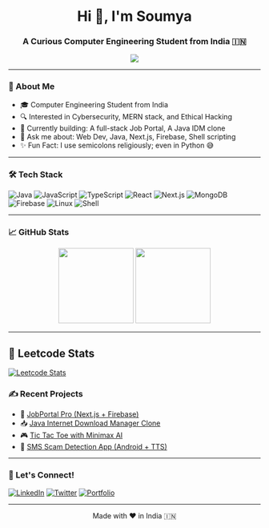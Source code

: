 <h1 align="center">Hi 👋, I'm Soumya</h1>
<h3 align="center">A Curious Computer Engineering Student from India 🇮🇳</h3>

<p align="center">
  <img src="https://readme-typing-svg.herokuapp.com/?lines=Tech+Explorer+🚀;Code+Warrior+⚔️;Bug+Hunter+🔍;Future+Ethical+Hacker+💻;Always+Learning+📚&center=true&width=440&height=45">
</p>

---

### 🔧 About Me
- 🎓 Computer Engineering Student from India  
- 🔍 Interested in Cybersecurity, MERN stack, and Ethical Hacking  
- 🚧 Currently building: A full-stack Job Portal, A Java IDM clone  
- 💬 Ask me about: Web Dev, Java, Next.js, Firebase, Shell scripting  
- ✨ Fun Fact: I use semicolons religiously; even in Python 😅

---

### 🛠️ Tech Stack
![Java](https://img.shields.io/badge/Java-%23ED8B00.svg?logo=java&logoColor=white)
![JavaScript](https://img.shields.io/badge/JavaScript-%23F7DF1E.svg?logo=javascript&logoColor=black)
![TypeScript](https://img.shields.io/badge/TypeScript-%23007ACC.svg?logo=typescript&logoColor=white)
![React](https://img.shields.io/badge/React-%2320232a.svg?logo=react&logoColor=%2361DAFB)
![Next.js](https://img.shields.io/badge/Next.js-black?logo=next.js&logoColor=white)
![MongoDB](https://img.shields.io/badge/MongoDB-%2347A248.svg?logo=mongodb&logoColor=white)
![Firebase](https://img.shields.io/badge/Firebase-%23039BE5.svg?logo=firebase)
![Linux](https://img.shields.io/badge/Linux-%23FCC624.svg?logo=linux&logoColor=black)
![Shell](https://img.shields.io/badge/Shell_Scripting-%23121011.svg?logo=gnu-bash&logoColor=white)

---

### 📈 GitHub Stats
<p align="center">
  <img src="https://github-readme-stats.vercel.app/api?username=soumyapachpor&show_icons=true&theme=radical" height="150"/>
  <img src="https://github-readme-stats.vercel.app/api/top-langs/?username=soumyapachpor&layout=compact&theme=radical" height="150"/>
</p>

---
<!-- GitHub Action will auto-update this -->
## 📘 Leetcode Stats
[![Leetcode Stats](https://leetcard.jacoblin.cool/soumyapachpor?theme=dark&font=Karma)](https://leetcode.com/haze-srp/)

### ✍️ Recent Projects
- 💼 [JobPortal Pro (Next.js + Firebase)](https://github.com/soumyapachpor/jobportal)
- 📥 [Java Internet Download Manager Clone](https://github.com/soumyapachpor/java-idm)
- 🎮 [Tic Tac Toe with Minimax AI](https://github.com/soumyapachpor/tic-tac-toe-ai)
- 🔐 [SMS Scam Detection App (Android + TTS)](https://github.com/soumyapachpor/sms-shield)

---

### 🚀 Let's Connect!
[![LinkedIn](https://img.shields.io/badge/LinkedIn-blue?logo=linkedin&style=for-the-badge)](https://linkedin.com/in/soumyapachpor)
[![Twitter](https://img.shields.io/badge/Twitter-black?logo=twitter&style=for-the-badge)](https://twitter.com/yourhandle)
[![Portfolio](https://img.shields.io/badge/Portfolio-%23000000.svg?style=for-the-badge&logo=firefox&logoColor=white)](https://soumyapachpor.dev)

---

<p align="center">Made with ❤️ in India 🇮🇳</p>
